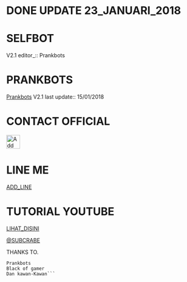 # DONE UPDATE 23_JANUARI_2018

# SELFBOT
V2.1 editor_::
Prankbots
# PRANKBOTS
[Prankbots](prankbot.jpg)
V2.1 last update::
15/01/2018
# CONTACT OFFICIAL

<a href="https://line.me/R/ti/p/%40gnh2780p"><img height="36" border="0" alt="Add Friend" src="https://scdn.line-apps.com/n/line_add_friends/btn/en.png"></a>

# LINE ME

[ADD_LINE](http://line.me/ti/p/~adiputra.95)

# TUTORIAL YOUTUBE
[LIHAT_DISINI](https://youtu.be/j9VqQBZCcec)

[@SUBCRABE](https://www.youtube.com/channel/UCycBrqSWEHdk-slnhUmGWiQ)


THANKS TO.

```Allah swt.
Prankbots
Black of gamer
Dan kawan-Kawan```
